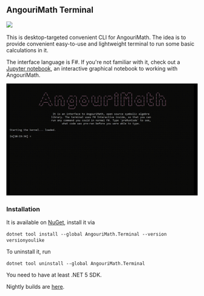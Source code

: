 ## AngouriMath Terminal

![](https://img.shields.io/nuget/vpre/AngouriMath?color=blue&label=NuGet&logo=nuget&style=flat-square)

This is desktop-targeted convenient CLI for AngouriMath. The idea is to provide convenient 
easy-to-use and lightweight terminal to run some basic calculations in it.

The interface language is F#. If you're not familiar with it, check out a [Jupyter notebook](https://mybinder.org/v2/gh/asc-community/AngouriMathLab/try?filepath=HelloBook.AngouriMath.Interactive.ipynb),
an interactive graphical notebook to working with AngouriMath.

![gif](./terminal.gif)

### Installation

It is available on [NuGet](https://www.nuget.org/packages/AngouriMath.Terminal), install it via
```
dotnet tool install --global AngouriMath.Terminal --version versionyoulike
```
To uninstall it, run
```
dotnet tool uninstall --global AngouriMath.Terminal
```
You need to have at least .NET 5 SDK.

Nightly builds are [here](https://github.com/asc-community/AngouriMathLab/releases).
